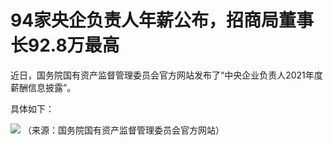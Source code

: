 # 94家央企负责人年薪公布，招商局董事长92.8万最高

近日，国务院国有资产监督管理委员会官方网站发布了“中央企业负责人2021年度薪酬信息披露”。

具体如下：

![](https://inews.gtimg.com/newsapp_match/0/15662937359/0)
（来源：国务院国有资产监督管理委员会官方网站）

